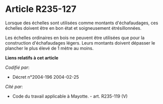 # Article R235-127

Lorsque des échelles sont utilisées comme montants d'échafaudages, ces échelles doivent être en bon état et soigneusement
étrésillonnées.

Les échelles ordinaires en bois ne peuvent être utilisées que pour la construction d'échafaudages légers. Leurs montants
doivent dépasser le plancher le plus élevé de 1 mètre au moins.

**Liens relatifs à cet article**

_Codifié par_:

  - Décret n°2004-196 2004-02-25

_Cité par_:

  - Code du travail applicable à Mayotte. - art. R235-119 (V)
